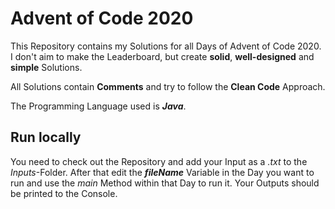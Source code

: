 # Advent of Code 2020
This Repository contains my Solutions for all Days of Advent of Code 2020.
I don't aim to make the Leaderboard, but create **solid**, **well-designed** and **simple** Solutions.

All Solutions contain **Comments** and try to follow the **Clean Code** Approach.

The Programming Language used is ***Java***.



## Run locally

You need to check out the Repository and add your Input as a *.txt* to the *Inputs*-Folder.
After that edit the ***fileName*** Variable in the Day you want to run and use the *main* Method within that Day to run it.
Your Outputs should be printed to the Console.
